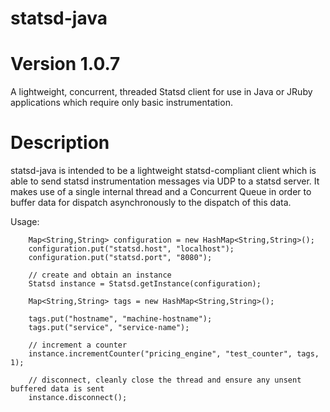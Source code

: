 statsd-java
===========

# Version 1.0.7

A lightweight, concurrent, threaded Statsd client for use in Java or JRuby applications which require only basic instrumentation.

# Description

statsd-java is intended to be a lightweight statsd-compliant client which is able to send statsd instrumentation messages via UDP to a statsd server. It makes use of a single internal thread and a Concurrent Queue in order to buffer
data for dispatch asynchronously to the dispatch of this data.

Usage:

        Map<String,String> configuration = new HashMap<String,String>();
        configuration.put("statsd.host", "localhost");
        configuration.put("statsd.port", "8080");

        // create and obtain an instance
        Statsd instance = Statsd.getInstance(configuration);
        
        Map<String,String> tags = new HashMap<String,String>();
        
        tags.put("hostname", "machine-hostname");
        tags.put("service", "service-name");
        
        // increment a counter
        instance.incrementCounter("pricing_engine", "test_counter", tags, 1);
        
        // disconnect, cleanly close the thread and ensure any unsent buffered data is sent
        instance.disconnect();
        
# 
